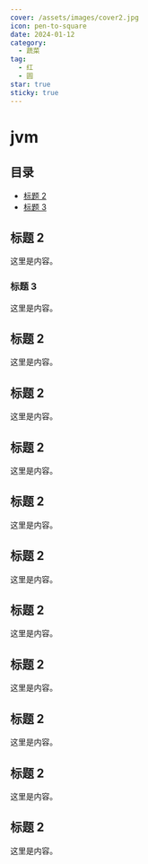 ```yaml
---
cover: /assets/images/cover2.jpg
icon: pen-to-square
date: 2024-01-12
category:
  - 蔬菜
tag:
  - 红
  - 圆
star: true
sticky: true
---
```


# jvm

## 目录
- [标题 2](#标题-2)
- [标题 3](#标题-3)

## 标题 2

这里是内容。

### 标题 3

这里是内容。

## 标题 2

这里是内容。

## 标题 2

这里是内容。

## 标题 2

这里是内容。

## 标题 2

这里是内容。

## 标题 2

这里是内容。

## 标题 2

这里是内容。

## 标题 2

这里是内容。

## 标题 2

这里是内容。

## 标题 2

这里是内容。

## 标题 2

这里是内容。
